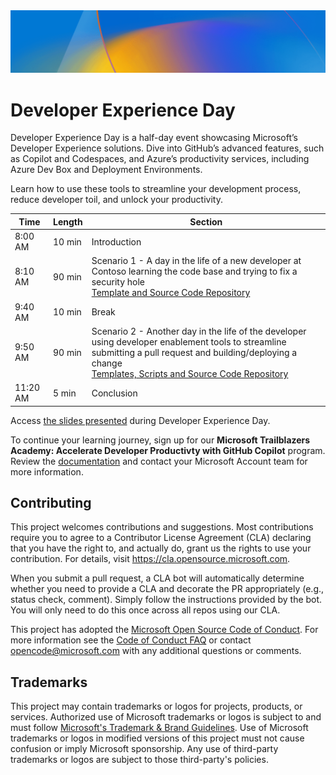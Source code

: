 <img src="./media/devexday-banner.png" width="830" />

# Developer Experience Day

Developer Experience Day is a half-day event showcasing Microsoft’s Developer Experience solutions. Dive into GitHub’s advanced features, such as Copilot and Codespaces, and Azure’s productivity services, including Azure Dev Box and Deployment Environments. 

Learn how to use these tools to streamline your development process, reduce developer toil, and unlock your productivity. 

| Time | Length | Section |
| -------- | -------- | -------- |
| 8:00 AM | 10 min | Introduction |
| 8:10 AM | 90 min | Scenario 1​ - A day in the life of a new developer at Contoso learning the code base and trying to fix a security hole <br /> [Template and Source Code Repository](https://github.com/joelwaymack/dev-ex-demo) |
| 9:40 AM | 10 min | Break |
| 9:50 AM | 90 min | Scenario 2​ - Another day in the life of the developer using developer enablement tools to streamline submitting a pull request and building/deploying a change <br /> [Templates, Scripts and Source Code Repository](https://github.com/embergershared/dev-ex-app) |
| 11:20 AM | 5 min | Conclusion |

Access [the slides presented](https://github.com/microsoft/devex-dev-day/blob/be539a207b653135416502a84177eaa3dce2e141/assets/Microsoft%20Developer%20Experience%20Day.pdf) during Developer Experience Day.

To continue your learning journey, sign up for our **Microsoft Trailblazers Academy: Accelerate Developer Productivty with GitHub Copilot** program.  Review the [documentation](https://github.com/microsoft/devex-dev-day/blob/be539a207b653135416502a84177eaa3dce2e141/assets/Microsoft%20Trailblazers%20Academy%20GitHub%20Copilot.pdf) and contact your Microsoft Account team for more information.

## Contributing

This project welcomes contributions and suggestions.  Most contributions require you to agree to a
Contributor License Agreement (CLA) declaring that you have the right to, and actually do, grant us
the rights to use your contribution. For details, visit https://cla.opensource.microsoft.com.

When you submit a pull request, a CLA bot will automatically determine whether you need to provide
a CLA and decorate the PR appropriately (e.g., status check, comment). Simply follow the instructions
provided by the bot. You will only need to do this once across all repos using our CLA.

This project has adopted the [Microsoft Open Source Code of Conduct](https://opensource.microsoft.com/codeofconduct/).
For more information see the [Code of Conduct FAQ](https://opensource.microsoft.com/codeofconduct/faq/) or
contact [opencode@microsoft.com](mailto:opencode@microsoft.com) with any additional questions or comments.

## Trademarks

This project may contain trademarks or logos for projects, products, or services. Authorized use of Microsoft 
trademarks or logos is subject to and must follow 
[Microsoft's Trademark & Brand Guidelines](https://www.microsoft.com/en-us/legal/intellectualproperty/trademarks/usage/general).
Use of Microsoft trademarks or logos in modified versions of this project must not cause confusion or imply Microsoft sponsorship.
Any use of third-party trademarks or logos are subject to those third-party's policies.

